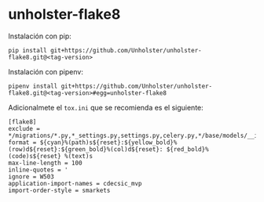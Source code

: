 # unholster-flake8

Instalación con pip:

`pip install git+https://github.com/Unholster/unholster-flake8.git@<tag-version>`

Instalación con pipenv:

`pipenv install git+https://github.com/Unholster/unholster-flake8.git@<tag-version>#egg=unholster-flake8`

Adicionalmete el `tox.ini` que se recomienda es el siguiente:
```
[flake8]
exclude = */migrations/*.py,*_settings.py,settings.py,celery.py,*/base/models/__init__.py,*/base/__init__.py,docs
format = ${cyan}%(path)s${reset}:${yellow_bold}%(row)d${reset}:${green_bold}%(col)d${reset}: ${red_bold}%(code)s${reset} %(text)s
max-line-length = 100
inline-quotes = '
ignore = W503
application-import-names = cdecsic_mvp
import-order-style = smarkets
```

